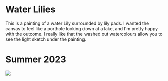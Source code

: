 # Water Lilies #

This is a painting of a water Lily surrounded by lily pads. I wanted the canvas to feel like a porthole looking down at a lake, and I'm pretty happy with the outcome. I really like that the washed out watercolours allow you to see the light sketch under the painting.

# Summer 2023 #

<image src="WaterLilies.JPG">